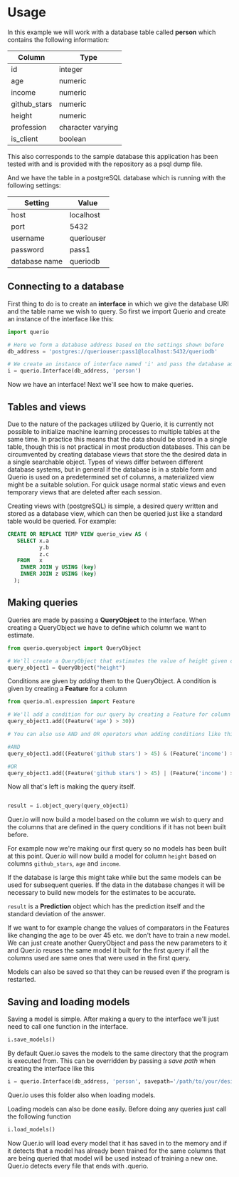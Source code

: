 # Usage

In this example we will work with a database table called **person** which contains the following information:

| Column | Type |
| --- | --- |
| id | integer |
| age | numeric |
|income       | numeric           |  
 github_stars | numeric           |   
 height       | numeric           |  
 profession   | character varying |
 is_client    | boolean   |
 
 This also corresponds to the sample database this application has been tested with and is provided with the repository as a psql dump file.

 And we have the table in a postgreSQL database which is running with the following settings:

| Setting | Value |
| --- | --- |
| host | localhost |
| port | 5432 |
| username | queriouser |
| password | pass1 |
| database name | queriodb |

 ## Connecting to a database
 
First thing to do is to create an **interface** in which we give the database URI and the table name we wish to query. So first we import Querio and create an instance of the interface like this:

```python
import querio

# Here we form a database address based on the settings shown before
db_address = 'postgres://queriouser:pass1@localhost:5432/queriodb'

# We create an instance of interface named 'i' and pass the database address and desired table name to it
i = querio.Interface(db_address, 'person')

```

Now we have an interface! Next we'll see how to make queries.

## Tables and views

Due to the nature of the packages utilized by Querio, it is currently not possible to initialize machine learning processes to multiple tables at the same time. In practice this means that the data should be stored in a single table, though this is not practical in most production databases. This can be circumvented by creating database views that store the the desired data in a single searchable object. Types of views differ between different database systems, but in general if the database is in a stable form and Querio is used on a predetermined set of columns, a materialized view might be a suitable solution. For quick usage normal static views and even temporary views that are deleted after each session.

Creating views with (postgreSQL) is simple, a desired query written and stored as a database view, which can then be queried just like a standard table would be queried. For example:

```sql
CREATE OR REPLACE TEMP VIEW querio_view AS (
   SELECT x.a
          y.b
          z.c
   FROM   x
    INNER JOIN y USING (key)
    INNER JOIN z USING (key)
  );
```

## Making queries

Queries are made by passing a **QueryObject**
 to the interface. When creating a QueryObject we have to define which column we want to estimate.
 
 ```python
from querio.queryobject import QueryObject

# We'll create a QueryObject that estimates the value of height given certain conditions
query_object1 = QueryObject("height")
```

Conditions are given by *adding* them to the QueryObject. A condition is given by creating a **Feature** for a column 
 ```python
from querio.ml.expression import Feature

# We'll add a condition for our query by creating a Feature for column 'age' and a condition that is has to be over 30
query_object1.add((Feature('age') > 30))

# You can also use AND and OR operators when adding conditions like this

#AND
query_object1.add((Feature('github stars') > 45) & (Feature('income') > 6000))

#OR
query_object1.add((Feature('github stars') > 45) | (Feature('income') > 6000))

```

Now all that's left is making the query itself.

 ```python

result = i.object_query(query_object1)

```

Quer.io will now build a model based on the column we wish to query and the columns that are defined in the query conditions if it has not been built before. 

For example now we're making our first query so no models has been built at this point. Quer.io will now build a model for column `height` based on columns `github_stars`, `age` and `income`.

If the database is large this might take while but the same models can be used for subsequent queries.  If the data in the database changes it will be necessary to build new models for the estimates to be accurate.

`result` is a **Prediction** object which has the prediction itself and the standard deviation of the answer.

If we want to for example change the values of comparators in the Features like changing the age to be over 45 etc. we don't have to train a new model. We can just create another QueryObject and pass the new parameters to it and Quer.io reuses the same model it built for the first query if all the columns used are same ones that were used in the first query. 

Models can also be saved so that they can be reused even if the program is restarted.

## Saving and loading models

Saving a model is simple. After making a query to the interface we'll just need to call one function in the interface.

 ```python
i.save_models()
```

By default Quer.io saves the models to the same directory that the program is executed from. This can be overridden by passing a *save path* when creating the interface like this

```python
i = querio.Interface(db_address, 'person', savepath='/path/to/your/desired/folder')
```

Quer.io uses this folder also when loading models.

Loading models can also be done easily. Before doing any queries just call the following function

 ```python
i.load_models()
```

Now Quer.io will load every model that it has saved in to the memory and if it detects that a model has already been trained for the same columns that are being queried that model will be used instead of training a new one. Quer.io detects every file that ends with .querio.
